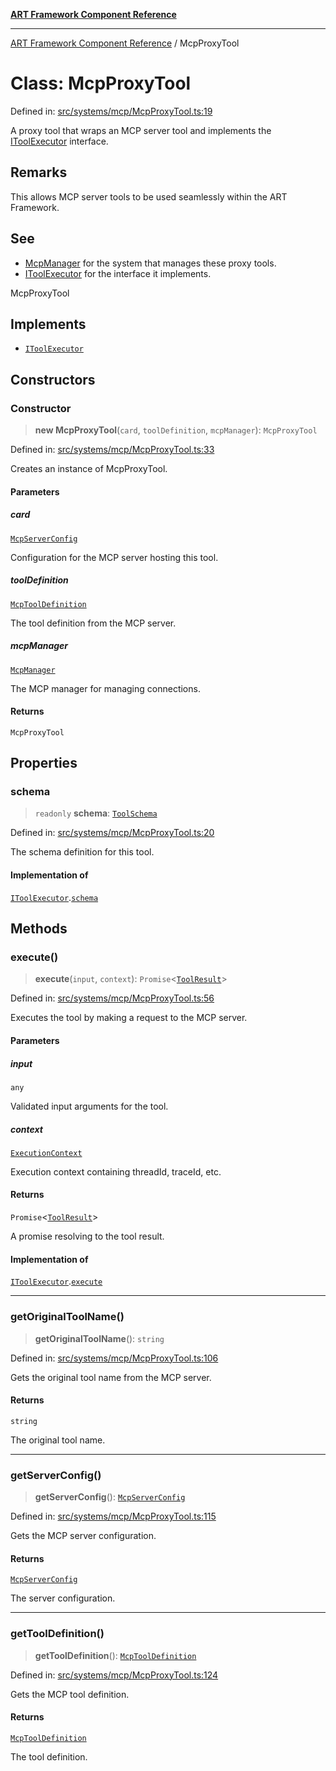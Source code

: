 [**ART Framework Component Reference**](../README.md)

***

[ART Framework Component Reference](../README.md) / McpProxyTool

# Class: McpProxyTool

Defined in: [src/systems/mcp/McpProxyTool.ts:19](https://github.com/hashangit/ART/blob/389c66e54bc50d9dde33052d28a5a19571a13dbf/src/systems/mcp/McpProxyTool.ts#L19)

A proxy tool that wraps an MCP server tool and implements the [IToolExecutor](../interfaces/IToolExecutor.md) interface.

## Remarks

This allows MCP server tools to be used seamlessly within the ART Framework.

## See

 - [McpManager](McpManager.md) for the system that manages these proxy tools.
 - [IToolExecutor](../interfaces/IToolExecutor.md) for the interface it implements.

 McpProxyTool

## Implements

- [`IToolExecutor`](../interfaces/IToolExecutor.md)

## Constructors

### Constructor

> **new McpProxyTool**(`card`, `toolDefinition`, `mcpManager`): `McpProxyTool`

Defined in: [src/systems/mcp/McpProxyTool.ts:33](https://github.com/hashangit/ART/blob/389c66e54bc50d9dde33052d28a5a19571a13dbf/src/systems/mcp/McpProxyTool.ts#L33)

Creates an instance of McpProxyTool.

#### Parameters

##### card

[`McpServerConfig`](../type-aliases/McpServerConfig.md)

Configuration for the MCP server hosting this tool.

##### toolDefinition

[`McpToolDefinition`](../interfaces/McpToolDefinition.md)

The tool definition from the MCP server.

##### mcpManager

[`McpManager`](McpManager.md)

The MCP manager for managing connections.

#### Returns

`McpProxyTool`

## Properties

### schema

> `readonly` **schema**: [`ToolSchema`](../interfaces/ToolSchema.md)

Defined in: [src/systems/mcp/McpProxyTool.ts:20](https://github.com/hashangit/ART/blob/389c66e54bc50d9dde33052d28a5a19571a13dbf/src/systems/mcp/McpProxyTool.ts#L20)

The schema definition for this tool.

#### Implementation of

[`IToolExecutor`](../interfaces/IToolExecutor.md).[`schema`](../interfaces/IToolExecutor.md#schema)

## Methods

### execute()

> **execute**(`input`, `context`): `Promise`\<[`ToolResult`](../interfaces/ToolResult.md)\>

Defined in: [src/systems/mcp/McpProxyTool.ts:56](https://github.com/hashangit/ART/blob/389c66e54bc50d9dde33052d28a5a19571a13dbf/src/systems/mcp/McpProxyTool.ts#L56)

Executes the tool by making a request to the MCP server.

#### Parameters

##### input

`any`

Validated input arguments for the tool.

##### context

[`ExecutionContext`](../interfaces/ExecutionContext.md)

Execution context containing threadId, traceId, etc.

#### Returns

`Promise`\<[`ToolResult`](../interfaces/ToolResult.md)\>

A promise resolving to the tool result.

#### Implementation of

[`IToolExecutor`](../interfaces/IToolExecutor.md).[`execute`](../interfaces/IToolExecutor.md#execute)

***

### getOriginalToolName()

> **getOriginalToolName**(): `string`

Defined in: [src/systems/mcp/McpProxyTool.ts:106](https://github.com/hashangit/ART/blob/389c66e54bc50d9dde33052d28a5a19571a13dbf/src/systems/mcp/McpProxyTool.ts#L106)

Gets the original tool name from the MCP server.

#### Returns

`string`

The original tool name.

***

### getServerConfig()

> **getServerConfig**(): [`McpServerConfig`](../type-aliases/McpServerConfig.md)

Defined in: [src/systems/mcp/McpProxyTool.ts:115](https://github.com/hashangit/ART/blob/389c66e54bc50d9dde33052d28a5a19571a13dbf/src/systems/mcp/McpProxyTool.ts#L115)

Gets the MCP server configuration.

#### Returns

[`McpServerConfig`](../type-aliases/McpServerConfig.md)

The server configuration.

***

### getToolDefinition()

> **getToolDefinition**(): [`McpToolDefinition`](../interfaces/McpToolDefinition.md)

Defined in: [src/systems/mcp/McpProxyTool.ts:124](https://github.com/hashangit/ART/blob/389c66e54bc50d9dde33052d28a5a19571a13dbf/src/systems/mcp/McpProxyTool.ts#L124)

Gets the MCP tool definition.

#### Returns

[`McpToolDefinition`](../interfaces/McpToolDefinition.md)

The tool definition.
